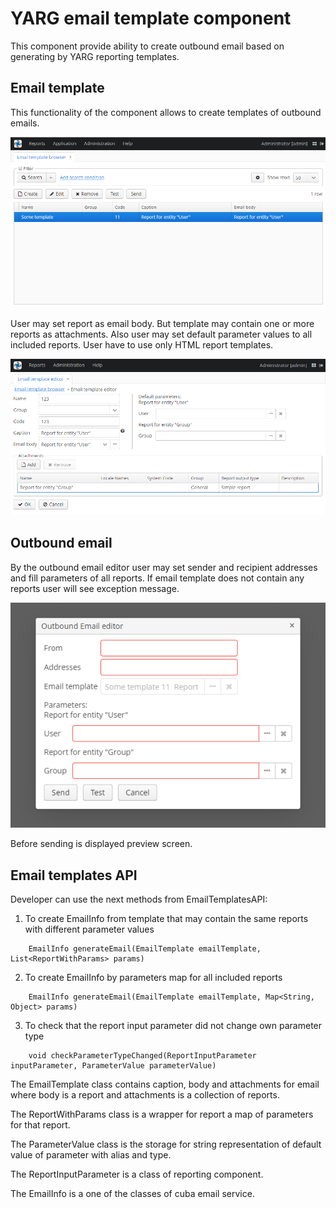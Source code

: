 # YARG email template component

This component provide ability to create outbound email based on generating by YARG reporting templates.

## Email template

This functionality of the component allows to create templates of outbound emails.

![](img/templates_browse.png)

User may set report as email body. But template may contain one or more reports as attachments.
Also user may set default parameter values to all included reports. User have to use only HTML report templates.

![](img/templates_edit.png)

## Outbound email

By the outbound email editor user may set sender and recipient addresses and fill parameters of all reports.
If email template does not contain any reports user will see exception message.

![](img/outbound_email.png)

Before sending is displayed preview screen.

## Email templates API

Developer can use the next methods from EmailTemplatesAPI:
1. To create EmailInfo from template that may contain the same reports with different parameter values
```
    EmailInfo generateEmail(EmailTemplate emailTemplate, List<ReportWithParams> params)
```
2. To create EmailInfo by parameters map for all included reports
```
    EmailInfo generateEmail(EmailTemplate emailTemplate, Map<String, Object> params)
```
3. To check that the report input parameter did not change own parameter type
```
    void checkParameterTypeChanged(ReportInputParameter inputParameter, ParameterValue parameterValue)
```

The EmailTemplate class contains caption, body and attachments for email where body is a report 
and attachments is a collection of reports.

The ReportWithParams class is a wrapper for report a map of parameters for that report.

The ParameterValue class is the storage for string representation of default value of parameter with alias and type.

The ReportInputParameter is a class of reporting component.

The EmailInfo is a one of the classes of cuba email service.
